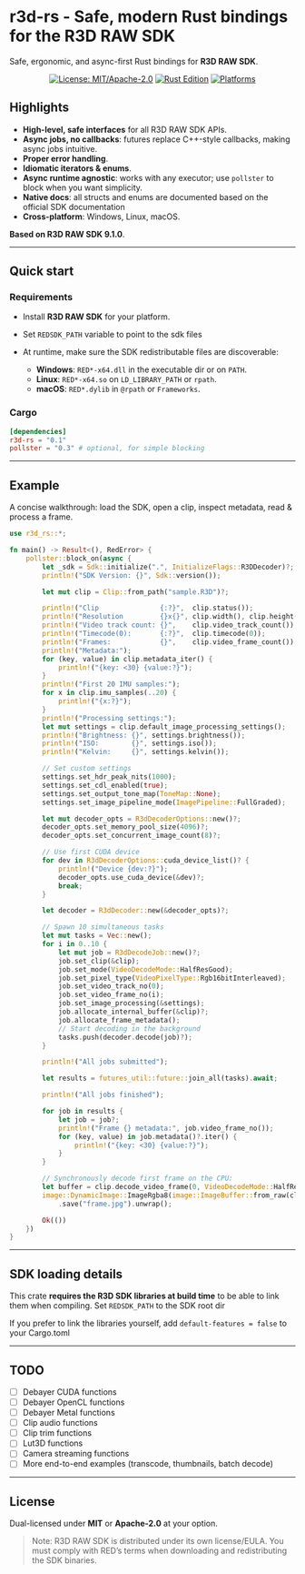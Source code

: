 # r3d-rs - Safe, modern Rust bindings for the R3D RAW SDK

Safe, ergonomic, and async-first Rust bindings for **R3D RAW SDK**.

<p align="center">
  <a href="#"><img alt="License: MIT/Apache-2.0" src="https://img.shields.io/badge/license-MIT%2FApache--2.0-informational"></a>
  <a href="#"><img alt="Rust Edition" src="https://img.shields.io/badge/rust-Edition_2024-blue"></a>
  <a href="#"><img alt="Platforms" src="https://img.shields.io/badge/platforms-Windows%20%7C%20Linux%20%7C%20macOS-success"></a>
</p>

## Highlights

* **High-level, safe interfaces** for all R3D RAW SDK APIs.
* **Async jobs, no callbacks**: futures replace C++-style callbacks, making async jobs intuitive.
* **Proper error handling**.
* **Idiomatic iterators & enums**.
* **Async runtime agnostic**: works with any executor; use `pollster` to block when you want simplicity.
* **Native docs**: all structs and enums are documented based on the official SDK documentation
* **Cross-platform**: Windows, Linux, macOS.

**Based on R3D RAW SDK 9.1.0**.

---

## Quick start

### Requirements

* Install **R3D RAW SDK** for your platform.
* Set `REDSDK_PATH` variable to point to the sdk files
* At runtime, make sure the SDK redistributable files are discoverable:

  * **Windows**: `RED*-x64.dll` in the executable dir or on `PATH`.
  * **Linux**: `RED*-x64.so` on `LD_LIBRARY_PATH` or `rpath`.
  * **macOS**: `RED*.dylib` in `@rpath` or `Frameworks`.

### Cargo

```toml
[dependencies]
r3d-rs = "0.1"
pollster = "0.3" # optional, for simple blocking
```

---

## Example

A concise walkthrough: load the SDK, open a clip, inspect metadata, read & process a frame.

```rust
use r3d_rs::*;

fn main() -> Result<(), RedError> {
    pollster::block_on(async {
        let _sdk = Sdk::initialize(".", InitializeFlags::R3DDecoder)?;
        println!("SDK Version: {}", Sdk::version());

        let mut clip = Clip::from_path("sample.R3D")?;

        println!("Clip               {:?}",  clip.status());
        println!("Resolution         {}x{}", clip.width(), clip.height());
        println!("Video track count: {}",    clip.video_track_count());
        println!("Timecode(0):       {:?}",  clip.timecode(0));
        println!("Frames:            {}",    clip.video_frame_count());
        println!("Metadata:");
        for (key, value) in clip.metadata_iter() {
            println!("{key: <30} {value:?}");
        }
        println!("First 20 IMU samples:");
        for x in clip.imu_samples(..20) {
            println!("{x:?}");
        }
        println!("Processing settings:");
        let mut settings = clip.default_image_processing_settings();
        println!("Brightness: {}", settings.brightness());
        println!("ISO:        {}", settings.iso());
        println!("Kelvin:     {}", settings.kelvin());

        // Set custom settings
        settings.set_hdr_peak_nits(1000);
        settings.set_cdl_enabled(true);
        settings.set_output_tone_map(ToneMap::None);
        settings.set_image_pipeline_mode(ImagePipeline::FullGraded);

        let mut decoder_opts = R3dDecoderOptions::new()?;
        decoder_opts.set_memory_pool_size(4096)?;
        decoder_opts.set_concurrent_image_count(8)?;

        // Use first CUDA device
        for dev in R3dDecoderOptions::cuda_device_list()? {
            println!("Device {dev:?}");
            decoder_opts.use_cuda_device(&dev)?;
            break;
        }

        let decoder = R3dDecoder::new(&decoder_opts)?;

        // Spawn 10 simultaneous tasks
        let mut tasks = Vec::new();
        for i in 0..10 {
            let mut job = R3dDecodeJob::new()?;
            job.set_clip(&clip);
            job.set_mode(VideoDecodeMode::HalfResGood);
            job.set_pixel_type(VideoPixelType::Rgb16bitInterleaved);
            job.set_video_track_no(0);
            job.set_video_frame_no(i);
            job.set_image_processing(&settings);
            job.allocate_internal_buffer(&clip)?;
            job.allocate_frame_metadata();
            // Start decoding in the background
            tasks.push(decoder.decode(job)?);
        }

        println!("All jobs submitted");

        let results = futures_util::future::join_all(tasks).await;

        println!("All jobs finished");

        for job in results {
            let job = job?;
            println!("Frame {} metadata:", job.video_frame_no());
            for (key, value) in job.metadata()?.iter() {
                println!("{key: <30} {value:?}");
            }
        }

        // Synchronously decode first frame on the CPU:
        let buffer = clip.decode_video_frame(0, VideoDecodeMode::HalfResGood, VideoPixelType::Bgra8bitInterleaved, Some(&settings), None, None)?;
        image::DynamicImage::ImageRgba8(image::ImageBuffer::from_raw(clip.width() as u32 / 2, clip.height() as u32 / 2, buffer.unwrap().as_slice::<u8>().to_vec()).unwrap())
            .save("frame.jpg").unwrap();

        Ok(())
    })
}
```

---

## SDK loading details

This crate **requires the R3D SDK libraries at build time** to be able to link them when compiling.
Set `REDSDK_PATH` to the SDK root dir

If you prefer to link the libraries yourself, add `default-features = false` to your Cargo.toml

---

## TODO

* [ ] Debayer CUDA functions
* [ ] Debayer OpenCL functions
* [ ] Debayer Metal functions
* [ ] Clip audio functions
* [ ] Clip trim functions
* [ ] Lut3D functions
* [ ] Camera streaming functions
* [ ] More end-to-end examples (transcode, thumbnails, batch decode)

---

## License

Dual-licensed under **MIT** or **Apache-2.0** at your option.

> Note: R3D RAW SDK is distributed under its own license/EULA. You must comply with RED’s terms when downloading and redistributing the SDK binaries.
